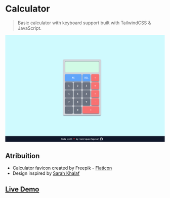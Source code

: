 # Calculator

> Basic calculator with keyboard support built with TailwindCSS & JavaScript.

![screenshot of the calculator](./images/calculator.png)

## Atribuition

- Calculator favicon created by Freepik - [Flaticon](https://www.flaticon.com/free-icons/calculator)
- Design inspired by [Sarah Khalaf](https://www.behance.net/gallery/160508577/UI-Challenge-Calculator?tracking_source=search_projects%7Ccalculator)

## [Live Demo](https://henriquecfaguiar.github.io/calculator/)
